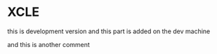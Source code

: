 # XCLE

this is development version
and this part is added on the dev machine

and this is another comment

